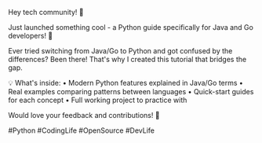 Hey tech community! 👋

Just launched something cool - a Python guide specifically for Java and Go developers! 🚀 

Ever tried switching from Java/Go to Python and got confused by the differences? Been there! That's why I created this tutorial that bridges the gap.

💡 What's inside:
• Modern Python features explained in Java/Go terms
• Real examples comparing patterns between languages
• Quick-start guides for each concept
• Full working project to practice with


Would love your feedback and contributions! 🙌

#Python #CodingLife #OpenSource #DevLife
